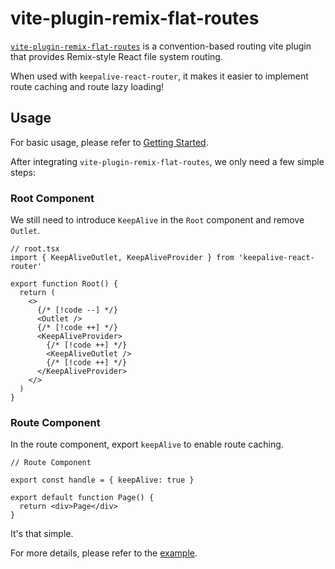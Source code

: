 # vite-plugin-remix-flat-routes

[`vite-plugin-remix-flat-routes`](https://hemengke1997.github.io/vite-plugin-remix-flat-routes/) is a convention-based routing vite plugin that provides Remix-style React file system routing.

When used with `keepalive-react-router`, it makes it easier to implement route caching and route lazy loading!

## Usage

For basic usage, please refer to [Getting Started](https://hemengke1997.github.io/vite-plugin-remix-flat-routes/guides/getting-started.html).

After integrating `vite-plugin-remix-flat-routes`, we only need a few simple steps:

### Root Component

We still need to introduce `KeepAlive` in the `Root` component and remove `Outlet`.

```tsx
// root.tsx
import { KeepAliveOutlet, KeepAliveProvider } from 'keepalive-react-router'

export function Root() {
  return (
    <>
      {/* [!code --] */}
      <Outlet />
      {/* [!code ++] */}
      <KeepAliveProvider>
        {/* [!code ++] */}
        <KeepAliveOutlet />
        {/* [!code ++] */}
      </KeepAliveProvider>
    </>
  )
}
```

### Route Component

In the route component, export `keepAlive` to enable route caching.

```tsx
// Route Component

export const handle = { keepAlive: true }

export default function Page() {
  return <div>Page</div>
}
```

It's that simple.

For more details, please refer to the [example](https://github.com/hemengke1997/keepalive-react-router/tree/master/playground/vite-plugin-remix-flat-routes).
